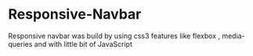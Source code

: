 # Responsive-Navbar
Responsive navbar was build by using css3 features like flexbox , media-queries  and with little bit of JavaScript
